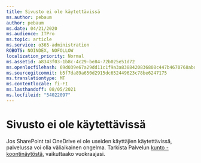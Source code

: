 ```yaml
---
title: Sivusto ei ole käytettävissä
ms.author: pebaum
author: pebaum
ms.date: 04/21/2020
ms.audience: ITPro
ms.topic: article
ms.service: o365-administration
ROBOTS: NOINDEX, NOFOLLOW
localization_priority: Normal
ms.assetid: a8343f03-1b8c-4c29-be84-72b025e51d72
ms.openlocfilehash: 69d039e67a29dd11c1f9a3a8388420836808c447b4670768abd3dae36d80f8a2
ms.sourcegitcommit: b5f7da89a650d2915dc652449623c78be6247175
ms.translationtype: MT
ms.contentlocale: fi-FI
ms.lasthandoff: 08/05/2021
ms.locfileid: "54022097"
---
```

# <a name="site-is-not-available"></a>Sivusto ei ole käytettävissä

Jos SharePoint tai OneDrive ei ole useiden käyttäjien käytettävissä, palvelussa voi olla väliaikainen ongelma. Tarkista Palvelun [kunto -koontinäytöstä,](https://admin.microsoft.com/AdminPortal/Home#/servicehealth) vaikuttaako vuokraajasi. 
  

